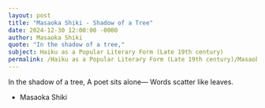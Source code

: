 ```yaml
---
layout: post
title: "Masaoka Shiki - Shadow of a Tree"
date: 2024-12-30 12:00:00 -0000
author: Masaoka Shiki
quote: "In the shadow of a tree,"
subject: Haiku as a Popular Literary Form (Late 19th century)
permalink: /Haiku as a Popular Literary Form (Late 19th century)/Masaoka Shiki/Masaoka Shiki - Shadow of a Tree
---
```


In the shadow of a tree,
A poet sits alone—
Words scatter like leaves.

- Masaoka Shiki
